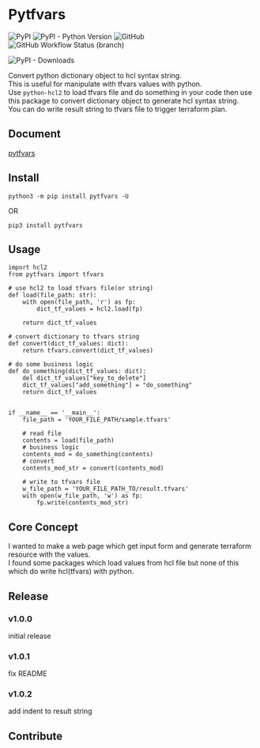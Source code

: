 # Pytfvars

![PyPI](https://img.shields.io/pypi/v/pytfvars?style=plastic)  ![PyPI - Python Version](https://img.shields.io/pypi/pyversions/pytfvars)
![GitHub](https://img.shields.io/github/license/hohoonsong/pytfvars) ![GitHub Workflow Status (branch)](https://github.com/hohoonsong/pytfvars/actions/workflows/publish.yaml/badge.svg)

![PyPI - Downloads](https://img.shields.io/pypi/dm/pytfvars)

Convert python dictionary object to hcl syntax string.  
This is useful for manipulate with tfvars values with python.  
Use `python-hcl2` to load tfvars file and do something in your code then use this package to convert dictionary object to generate hcl syntax string.  
You can do write result string to tfvars file to trigger terraform plan.

## Document

[pytfvars](https://hohoonsong.github.io/pytfvars/docs/source/index.html)

## Install

`python3 -m pip install pytfvars -U`

OR

`pip3 install pytfvars`

## Usage

```python3
import hcl2
from pytfvars import tfvars

# use hcl2 to load tfvars file(or string)
def load(file_path: str):
    with open(file_path, 'r') as fp:
        dict_tf_values = hcl2.load(fp)
        
    return dict_tf_values

# convert dictionary to tfvars string
def convert(dict_tf_values: dict):
    return tfvars.convert(dict_tf_values)

# do some business logic
def do_something(dict_tf_values: dict):
    del dict_tf_values["key_to_delete"]
    dict_tf_values["add_something"] = "do_something"
    return dict_tf_values


if __name__ == '__main__':
    file_path = 'YOUR_FILE_PATH/sample.tfvars'
    
    # read file
    contents = load(file_path)
    # business logic
    contents_mod = do_something(contents)
    # convert
    contents_mod_str = convert(contents_mod)
    
    # write to tfvars file
    w_file_path = 'YOUR_FILE_PATH_TO/result.tfvars'
    with open(w_file_path, 'w') as fp:
        fp.write(contents_mod_str)
```
## Core Concept
I wanted to make a web page which get input form and generate terraform resource with the values.  
I found some packages which load values from hcl file but none of this which do write hcl(tfvars) with python.  

## Release

### v1.0.0
initial release

### v1.0.1
fix README

### v1.0.2
add indent to result string

## Contribute



